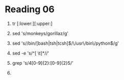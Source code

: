 Reading 06
==========
1. tr [:lower:][:upper:]

3. sed 's/monkeys/gorillaz/g'
4. sed 's/\/bin\/[bash|tsh|tcsh]$/\/usr\/bin\/python$/g'
5. sed -e 's/^[ \t]*//'
6. grep 's/4[0-9]{2}:[0-9]{2}5/'
7. 